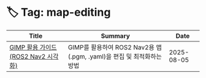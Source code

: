 # 🏷️ Tag: map-editing

| Title | Summary | Date |
|-------|---------|------|
| [GIMP 활용 가이드 (ROS2 Nav2 시각화)](https://github.com/MinHyeok-lee1/TIL/blob/main/2025/08/05-GIMP.md) | GIMP를 활용하여 ROS2 Nav2용 맵(.pgm, .yaml)을 편집 및 최적화하는 방법 | 2025-08-05 |
